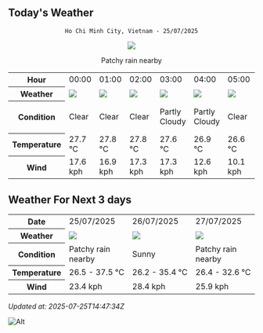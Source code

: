 ## Today's Weather
<div align="center">

`Ho Chi Minh City, Vietnam - 25/07/2025`

<img src="https://cdn.weatherapi.com/weather/64x64/day/176.png"/>

Patchy rain nearby

</div>


<table>
    <tr>
        <th>Hour</th>
          <td>00:00</div>   <td>01:00</div>   <td>02:00</div>   <td>03:00</div>   <td>04:00</div>   <td>05:00</div>   <td>06:00</div>   <td>07:00</div>   <td>08:00</div>   <td>09:00</div>   <td>10:00</div>   <td>11:00</div>   <td>12:00</div>   <td>13:00</div>   <td>14:00</div>   <td>15:00</div>   <td>16:00</div>   <td>17:00</div>   <td>18:00</div>   <td>19:00</div>   <td>20:00</div>   <td>$${\color{red}21:00}$$</td>   <td>22:00</div>   <td>23:00</div> 
    </tr>
    <tr>
        <th>Weather</th>
        <td><img src="https://cdn.weatherapi.com/weather/64x64/night/113.png"></img></td><td><img src="https://cdn.weatherapi.com/weather/64x64/night/113.png"></img></td><td><img src="https://cdn.weatherapi.com/weather/64x64/night/113.png"></img></td><td><img src="https://cdn.weatherapi.com/weather/64x64/night/116.png"></img></td><td><img src="https://cdn.weatherapi.com/weather/64x64/night/116.png"></img></td><td><img src="https://cdn.weatherapi.com/weather/64x64/night/113.png"></img></td><td><img src="https://cdn.weatherapi.com/weather/64x64/day/113.png"></img></td><td><img src="https://cdn.weatherapi.com/weather/64x64/day/113.png"></img></td><td><img src="https://cdn.weatherapi.com/weather/64x64/day/113.png"></img></td><td><img src="https://cdn.weatherapi.com/weather/64x64/day/113.png"></img></td><td><img src="https://cdn.weatherapi.com/weather/64x64/day/113.png"></img></td><td><img src="https://cdn.weatherapi.com/weather/64x64/day/113.png"></img></td><td><img src="https://cdn.weatherapi.com/weather/64x64/day/116.png"></img></td><td><img src="https://cdn.weatherapi.com/weather/64x64/day/116.png"></img></td><td><img src="https://cdn.weatherapi.com/weather/64x64/day/116.png"></img></td><td><img src="https://cdn.weatherapi.com/weather/64x64/day/119.png"></img></td><td><img src="https://cdn.weatherapi.com/weather/64x64/day/122.png"></img></td><td><img src="https://cdn.weatherapi.com/weather/64x64/day/176.png"></img></td><td><img src="https://cdn.weatherapi.com/weather/64x64/day/353.png"></img></td><td><img src="https://cdn.weatherapi.com/weather/64x64/night/263.png"></img></td><td><img src="https://cdn.weatherapi.com/weather/64x64/night/263.png"></img></td><td><img src="https://cdn.weatherapi.com/weather/64x64/night/293.png"></img></td><td><img src="https://cdn.weatherapi.com/weather/64x64/night/116.png"></img></td><td><img src="https://cdn.weatherapi.com/weather/64x64/night/116.png"></img></td>
    </tr>
    <tr>
        <th>Condition</th>
        <td width="200px">Clear </td><td width="200px">Clear </td><td width="200px">Clear </td><td width="200px">Partly Cloudy </td><td width="200px">Partly Cloudy </td><td width="200px">Clear </td><td width="200px">Sunny</td><td width="200px">Sunny</td><td width="200px">Sunny</td><td width="200px">Sunny</td><td width="200px">Sunny</td><td width="200px">Sunny</td><td width="200px">Partly Cloudy </td><td width="200px">Partly Cloudy </td><td width="200px">Partly Cloudy </td><td width="200px">Cloudy </td><td width="200px">Overcast </td><td width="200px">Patchy rain nearby</td><td width="200px">Light rain shower</td><td width="200px">Patchy light drizzle</td><td width="200px">Patchy light drizzle</td><td width="200px">Patchy light rain</td><td width="200px">Partly Cloudy </td><td width="200px">Partly Cloudy </td>
    </tr>
    <tr>
        <th>Temperature</th>
        <td>27.7 °C</td><td>27.8 °C</td><td>27.8 °C</td><td>27.6 °C</td><td>26.9 °C</td><td>26.6 °C</td><td>26.5 °C</td><td>27.7 °C</td><td>29.1 °C</td><td>31.2 °C</td><td>33.2 °C</td><td>34.7 °C</td><td>35.9 °C</td><td>36.9 °C</td><td>37.5 °C</td><td>36.6 °C</td><td>34.9 °C</td><td>33.2 °C</td><td>30.8 °C</td><td>29.6 °C</td><td>29.1 °C</td><td>29.3 °C</td><td>27.4 °C</td><td>27 °C</td>
    </tr>
    <tr>
        <th>Wind</th>
        <td>17.6 kph</td><td>16.9 kph</td><td>17.3 kph</td><td>17.3 kph</td><td>12.6 kph</td><td>10.1 kph</td><td>8.3 kph</td><td>10.4 kph</td><td>15.8 kph</td><td>20.9 kph</td><td>23.4 kph</td><td>23 kph</td><td>22 kph</td><td>22.3 kph</td><td>22 kph</td><td>18.4 kph</td><td>16.6 kph</td><td>14 kph</td><td>8.6 kph</td><td>10.4 kph</td><td>16.6 kph</td><td>17.3 kph</td><td>10.4 kph</td><td>7.9 kph</td>
    </tr>
</table>


## Weather For Next 3 days


<table>
    <tr>
        <th>Date</th>
        <td>25/07/2025</td><td>26/07/2025</td><td>27/07/2025</td>
    </tr>
    <tr>
        <th>Weather</th>
        <td><img src="https://cdn.weatherapi.com/weather/64x64/day/176.png"></img></td><td><img src="https://cdn.weatherapi.com/weather/64x64/day/113.png"></img></td><td><img src="https://cdn.weatherapi.com/weather/64x64/day/176.png"></img></td>
    </tr>
    <tr>
        <th>Condition</th>
        <td width="200px">Patchy rain nearby</td><td width="200px">Sunny</td><td width="200px">Patchy rain nearby</td>
    </tr>
    <tr>
        <th>Temperature</th>
        <td>26.5 -  37.5 °C</td><td>26.2 -  35.4 °C</td><td>26.4 -  32.6 °C</td>
    </tr>
    <tr>
        <th>Wind</th>
        <td>23.4 kph</td><td>28.4 kph</td><td>25.9 kph</td>
    </tr>
</table>


*Updated at: 2025-07-25T14:47:34Z*

![Alt](https://repobeats.axiom.co/api/embed/7d451ae2cdef1648d2e14e5cc714356b2ebae209.svg "Repobeats analytics image")